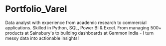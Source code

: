 # Portfolio_Varel
Data analyst with experience from academic research to commercial applications. Skilled in Python, SQL, Power BI &amp; Excel. From managing 500+ products at Sainsbury's to building dashboards at Gammon India - I turn messy data into actionable insights!
